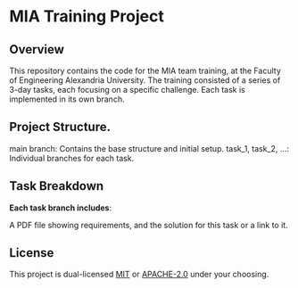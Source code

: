 # MIA Training Project
## Overview

This repository contains the code for the MIA team training, at the Faculty of Engineering Alexandria University. The training consisted of a series of 3-day tasks, each focusing on a specific challenge. Each task is implemented in its own branch.

## Project Structure.

main branch: Contains the base structure and initial setup.
task_1, task_2, ...: Individual branches for each task.

## Task Breakdown

**Each task branch includes**:

A PDF file showing requirements, and the solution for this task or a link to it.

## License

This project is dual-licensed [MIT](LICENSE-MIT) or [APACHE-2.0](LICENSE-APACHE) under your choosing.
